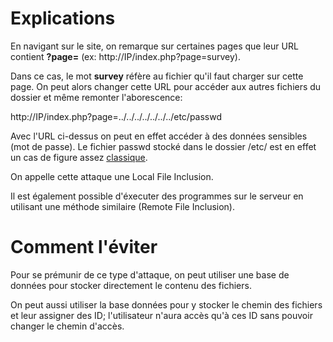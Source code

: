 # Explications

En navigant sur le site, on remarque sur certaines pages que leur URL contient **?page=** 
(ex: http://IP/index.php?page=survey).

Dans ce cas, le mot **survey** réfère au fichier qu'il faut charger sur cette page. On peut alors changer cette URL pour accéder aux autres fichiers du dossier et même remonter l'aborescence:

http://IP/index.php?page=../../../../../../../etc/passwd

Avec l'URL ci-dessus on peut en effet accéder à des données sensibles (mot de passe). Le fichier passwd stocké dans le dossier /etc/ est en effet un cas de figure assez [classique](https://www.offensive-security.com/metasploit-unleashed/file-inclusion-vulnerabilities/).

On appelle cette attaque une Local File Inclusion.

Il est également possible d'éxecuter des programmes sur le serveur en utilisant une méthode similaire (Remote File Inclusion).

# Comment l'éviter

Pour se prémunir de ce type d'attaque, on peut utiliser une base de données pour stocker directement le contenu des fichiers.

On peut aussi utiliser la base données pour y stocker le chemin des fichiers et leur assigner des ID; l'utilisateur n'aura accès qu'à ces ID sans pouvoir changer le chemin d'accès.